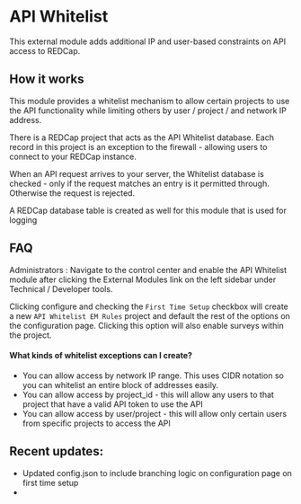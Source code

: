 # API Whitelist
This external module adds additional IP and user-based constraints on API access to REDCap.

## How it works
This module provides a whitelist mechanism to allow certain projects to use the API functionality while
limiting others by user / project / and network IP address.

There is a REDCap project that acts as the API Whitelist database.  Each record in this project
is an exception to the firewall - allowing users to connect to your REDCap instance.

When an API request arrives to your server, the Whitelist database is checked - only if the request matches
an entry is it permitted through.  Otherwise the request is rejected.

A REDCap database table is created as well for this module that is used for logging


## FAQ
Administrators : Navigate to the control center and enable the API Whitelist module after clicking the External Modules link on the
left sidebar under Technical / Developer tools.

Clicking configure and checking the `First Time Setup` checkbox will create a new `API Whitelist EM Rules`
project and default the rest of the options on the configuration page. Clicking this option will also enable surveys within
the project.

#### What kinds of whitelist exceptions can I create?
- You can allow access by network IP range.  This uses CIDR notation so you can whitelist an entire block of addresses easily.
- You can allow access by project_id - this will allow any users to that project that have a valid API token to use the API
- You can allow access by user/project - this will allow only certain users from specific projects to access the API


## Recent updates:
 
- Updated config.json to include branching logic on configuration page on first time setup
- 
